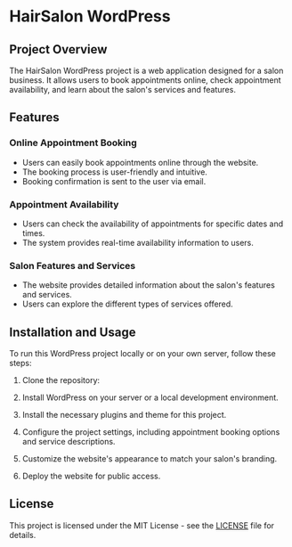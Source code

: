# HairSalon WordPress  

## Project Overview

The HairSalon WordPress project is a web application designed for a salon business. It allows users to book appointments online, check appointment availability, and learn about the salon's services and features.

## Features

### Online Appointment Booking

- Users can easily book appointments online through the website.
- The booking process is user-friendly and intuitive.
- Booking confirmation is sent to the user via email.

### Appointment Availability

- Users can check the availability of appointments for specific dates and times.
- The system provides real-time availability information to users.

### Salon Features and Services

- The website provides detailed information about the salon's features and services.
- Users can explore the different types of services offered.

## Installation and Usage

To run this WordPress project locally or on your own server, follow these steps:

1. Clone the repository:

2. Install WordPress on your server or a local development environment.

3. Install the necessary plugins and theme for this project.

4. Configure the project settings, including appointment booking options and service descriptions.

5. Customize the website's appearance to match your salon's branding.

6. Deploy the website for public access.



## License

This project is licensed under the MIT License - see the [LICENSE](LICENSE) file for details.


